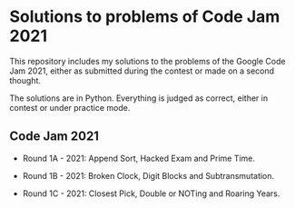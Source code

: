 # Solutions to problems of Code Jam 2021

This repository includes my solutions to the problems of the Google Code Jam 2021, either as submitted during the contest or made on a second thought.

The solutions are in Python. Everything is judged as correct, either in contest or under practice mode.

## Code Jam 2021

* Round 1A - 2021:
   Append Sort,
   Hacked Exam and
   Prime Time.
   
* Round 1B - 2021:
   Broken Clock,
   Digit Blocks and 
   Subtransmutation.
   
* Round 1C - 2021:
   Closest Pick,
   Double or NOTing and
   Roaring Years.
